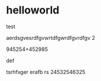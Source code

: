 # helloworld
test

aerdsgvesrdfgvwrtdfgwrdfgvrdfgv
2

945254+452985

def 

tsrhfxger erafb rs
24532546325
